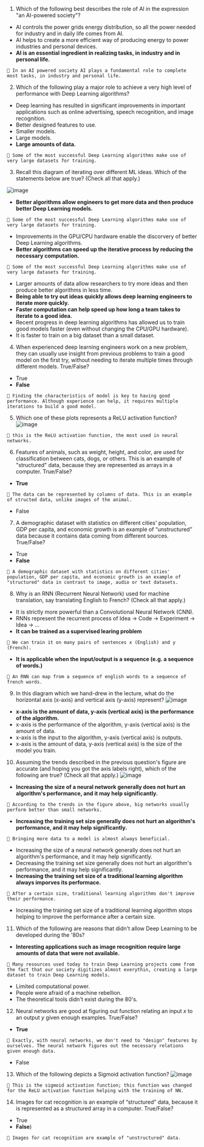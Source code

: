 1. Which of the following best describes the role of AI in the expression "an AI-powered society"?
- AI controls the power grids energy distribution, so all the power needed for industry and in daily life comes from AI.
- AI helps to create a more efficient way of producing energy to power industries and personal devices.
- **AI is an essential ingredient in realizing tasks, in industry and in personal life.**
```
📌 In an AI powered society AI plays a fundamental role to complete most tasks, in industry and personal life.
```


2. Which of the following play a major role to achieve a very high level of performance with Deep Learning algorithms?
- Deep learning has resulted in significant improvements in important applications such as online advertising, speech recognition, and image recognition.
- Better designed features to use.
- Smaller models.
- Large models.
- **Large amounts of data.**
```
📌 Some of the most successful Deep Learning algorithms make use of very large datasets for training.
```


3. Recall this diagram of iterating over different ML ideas. Which of the statements below are true? (Check all that apply.)

![image](https://user-images.githubusercontent.com/55765292/173260545-6cb50c32-b90c-4ec6-ae7d-df4e94b5f6c6.png)

- **Better algorithms allow engineers to get more data and then produce better Deep Learning models.**
```
📌 Some of the most successful Deep Learning algorithms make use of very large datasets for training.
```
- Improvements in the GPU/CPU hardware enable the discorvery of better Deep Learning algorithms.
- **Better algorithms can speed up the iterative process by reducing the necessary computation.**
```
📌 Some of the most successful Deep Learning algorithms make use of very large datasets for training.
```
- Larger amounts of data allow researchers to try more ideas and then produce better algorithms in less time.
- **Being able to try out ideas quickly allows deep learning engineers to iterate more quickly.**
- **Faster computation can help speed up how long a team takes to iterate to a good idea.**
- Recent progress in deep learning algorithms has allowed us to train good models faster (even without changing the CPU/GPU hardware).
- It is faster to train on a big dataset than a small dataset.


4. When experienced deep learning engineers work on a new problem, they can usually use insight from previous problems to train a good model on the first try, without needing to iterate multiple times through different models. True/False?
- True
- **False**
```
📌 Finding the characteristics of model is key to having good performance. Although experience can help, it requires multiple iterations to build a good model.
```


5. Which one of these plots represents a ReLU activation function?
![image](https://user-images.githubusercontent.com/55765292/173262212-6426657a-cd2b-44ce-b58d-15448027b428.png)
```
📌 this is the ReLU activation function, the most used in neural networks.
```


6. Features of animals, such as weight, height, and color, are used for classification between cats, dogs, or others. This is an example of "structured" data, because they are represented as arrays in a computer. True/False?
- **True**
```
📌 The data can be represented by columns of data. This is an example of structed data, unlike images of the animal.
```
- False


7. A demographic dataset with statistics on different cities' population, GDP per capita, and economic growth is an example of “unstructured” data because it contains data coming from different sources. True/False?
- True
- **False**
```
📌 A demographic dataset with statistics on different cities' population, GDP per capita, and economic growth is an example of "structured" data in contrast to image, audio or text datasets.
```


8. Why is an RNN (Recurrent Neural Network) used for machine translation, say translating English to French? (Check all that apply.)
- It is strictly more powerful than a Convolutional Neural Network (CNN).
- RNNs represent the recurrent process of Idea -> Code -> Experiment -> Idea -> ...
- **It can be trained as a supervised learing problem**
```
📌 We can train it on many pairs of sentences x (English) and y (French).
```
- **It is applicable when the input/output is a sequence (e.g. a sequence of words.)**
```
📌 An RNN can map from a sequence of english words to a sequence of french words.
```


9. In this diagram which we hand-drew in the lecture, what do the horizontal axis (x-axis) and vertical axis (y-axis) represent?
![image](https://user-images.githubusercontent.com/55765292/173261185-507beea7-d91a-4319-9eb0-8605ec2ffb9a.png)
- **x-axis is the amount of data, y-axis (vertical axis) is the performance of the algorithm.**
- x-axis is the performance of the algorithm, y-axis (vertical axis) is the amount of data.
- x-axis is the input to the algorithm, y-axis (vertical axis) is outputs.
- x-axis is the amount of data, y-axis (vertical axis) is the size of the model you train.


10. Assuming the trends described in the previous question's figure are accurate (and hoping you got the axis labels right), which of the following are true? (Check all that apply.)
![image](https://user-images.githubusercontent.com/55765292/173262590-80993397-ddfb-4657-8cc7-eec66e230f91.png)
- **Increasing the size of a neural network generally does not hurt an algorithm's performance, and it may help significantly.**
```
📌 According to the trends in the figure above, big networks usually perform better than small networks.
```
- **Increasing the training set size generally does not hurt an algorithm's performance, and it may help significantly.**
```
📌 Bringing more data to a model is almost always beneficial.
```
- Increasing the size of a neural network generally does not hurt an algorithm's performance, and it may help significantly.
- Decreasing the training set size generally does not hurt an algorithm's performance, and it may help significantly.
- **Increasing the training set size of a traditional learning algorithm always imporves its performace.**
```
📌 After a certain size, traditional learning algorithms don't improve their performance.
```
- Increasing the training set size of a traditional learning algorithm stops helping to improve the performance after a certain size.


11. Which of the following are reasons that didn't allow Deep Learning to be developed during the '80s?
- **Interesting applications such as image recognition require large amounts of data that were not available.**
```
📌 Many resources used today to train Deep Learning projects come from the fact that our society digitizes almost everythin, creating a large dataset to train Deep Learning models.
```
- Limited computational power.
- People were afraid of a machine rebellion.
- The theoretical tools didn't exist during the 80's.


12. Neural networks are good at figuring out function relating an input $x$ to an output $y$ given enough examples. True/False?
- **True**
```
📌 Exactly, with neural networks, we don't need to "design" features by ourselves. The neural network figures out the necessary relations given enough data.
```
- False


13. Which of the following depicts a Sigmoid activation function?
![image](https://user-images.githubusercontent.com/55765292/173263549-eed235d6-a48b-4a32-9376-cc681ad3b120.png)
```
📌 This is the sigmoid activation function; this function was changed for the ReLU activation function helping with the training of NN.
```


14. Images for cat recognition is an example of “structured” data, because it is represented as a structured array in a computer. True/False?
- True
- **False**)
```
📌 Images for cat recognition are example of "unstructured" data.
```

